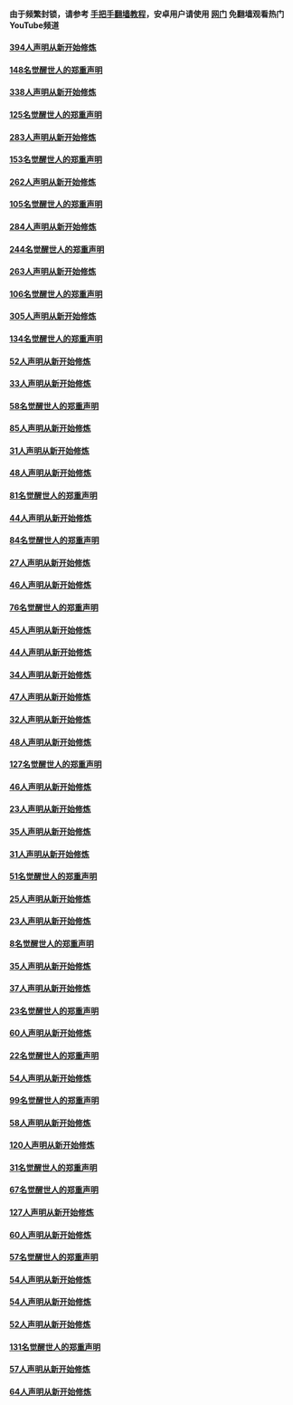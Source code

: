 #### 由于频繁封锁，请参考 [手把手翻墙教程](https://github.com/gfw-breaker/guides/wiki/)，安卓用户请使用 [网门](https://github.com/gfw-breaker/nogfw/blob/master/dl.md?t=04290801) 免翻墙观看热门YouTube频道 

#### [394人声明从新开始修炼](../pages/91/423914.md?t=04290801) 

#### [148名觉醒世人的郑重声明](../pages/91/423913.md?t=04290801) 

#### [338人声明从新开始修炼](../pages/91/423540.md?t=04290801) 

#### [125名觉醒世人的郑重声明](../pages/91/423539.md?t=04290801) 

#### [283人声明从新开始修炼](../pages/91/423296.md?t=04290801) 

#### [153名觉醒世人的郑重声明](../pages/91/423295.md?t=04290801) 

#### [262人声明从新开始修炼](../pages/91/423004.md?t=04290801) 

#### [105名觉醒世人的郑重声明](../pages/91/423003.md?t=04290801) 

#### [284人声明从新开始修炼](../pages/91/422707.md?t=04290801) 

#### [244名觉醒世人的郑重声明](../pages/91/422706.md?t=04290801) 

#### [263人声明从新开始修炼](../pages/91/422553.md?t=04290801) 

#### [106名觉醒世人的郑重声明](../pages/91/422552.md?t=04290801) 

#### [305人声明从新开始修炼](../pages/91/422153.md?t=04290801) 

#### [134名觉醒世人的郑重声明](../pages/91/422152.md?t=04290801) 

#### [52人声明从新开始修炼](../pages/91/421846.md?t=04290801) 

#### [33人声明从新开始修炼](../pages/91/421804.md?t=04290801) 

#### [58名觉醒世人的郑重声明](../pages/91/421845.md?t=04290801) 

#### [85人声明从新开始修炼](../pages/91/421769.md?t=04290801) 

#### [31人声明从新开始修炼](../pages/91/421763.md?t=04290801) 

#### [48人声明从新开始修炼](../pages/91/421605.md?t=04290801) 

#### [81名觉醒世人的郑重声明](../pages/91/421656.md?t=04290801) 

#### [44人声明从新开始修炼](../pages/91/421544.md?t=04290801) 

#### [84名觉醒世人的郑重声明](../pages/91/421543.md?t=04290801) 

#### [27人声明从新开始修炼](../pages/91/421465.md?t=04290801) 

#### [46人声明从新开始修炼](../pages/91/421454.md?t=04290801) 

#### [76名觉醒世人的郑重声明](../pages/91/421453.md?t=04290801) 

#### [45人声明从新开始修炼](../pages/91/421452.md?t=04290801) 

#### [44人声明从新开始修炼](../pages/91/421422.md?t=04290801) 

#### [34人声明从新开始修炼](../pages/91/421322.md?t=04290801) 

#### [47人声明从新开始修炼](../pages/91/421264.md?t=04290801) 

#### [32人声明从新开始修炼](../pages/91/421225.md?t=04290801) 

#### [48人声明从新开始修炼](../pages/91/421202.md?t=04290801) 

#### [127名觉醒世人的郑重声明](../pages/91/421224.md?t=04290801) 

#### [46人声明从新开始修炼](../pages/91/421203.md?t=04290801) 

#### [23人声明从新开始修炼](../pages/91/421138.md?t=04290801) 

#### [35人声明从新开始修炼](../pages/91/421122.md?t=04290801) 

#### [31人声明从新开始修炼](../pages/91/421081.md?t=04290801) 

#### [51名觉醒世人的郑重声明](../pages/91/421080.md?t=04290801) 

#### [25人声明从新开始修炼](../pages/91/421020.md?t=04290801) 

#### [23人声明从新开始修炼](../pages/91/420884.md?t=04290801) 

#### [8名觉醒世人的郑重声明](../pages/91/420883.md?t=04290801) 

#### [35人声明从新开始修炼](../pages/91/420809.md?t=04290801) 

#### [37人声明从新开始修炼](../pages/91/420766.md?t=04290801) 

#### [23名觉醒世人的郑重声明](../pages/91/420765.md?t=04290801) 

#### [60人声明从新开始修炼](../pages/91/420727.md?t=04290801) 

#### [22名觉醒世人的郑重声明](../pages/91/420726.md?t=04290801) 

#### [54人声明从新开始修炼](../pages/91/420529.md?t=04290801) 

#### [99名觉醒世人的郑重声明](../pages/91/420528.md?t=04290801) 

#### [58人声明从新开始修炼](../pages/91/420198.md?t=04290801) 

#### [120人声明从新开始修炼](../pages/91/420141.md?t=04290801) 

#### [31名觉醒世人的郑重声明](../pages/91/420197.md?t=04290801) 

#### [67名觉醒世人的郑重声明](../pages/91/420140.md?t=04290801) 

#### [127人声明从新开始修炼](../pages/91/420082.md?t=04290801) 

#### [60人声明从新开始修炼](../pages/91/420081.md?t=04290801) 

#### [57名觉醒世人的郑重声明](../pages/91/420080.md?t=04290801) 

#### [54人声明从新开始修炼](../pages/91/419533.md?t=04290801) 

#### [54人声明从新开始修炼](../pages/91/419532.md?t=04290801) 

#### [52人声明从新开始修炼](../pages/91/419531.md?t=04290801) 

#### [131名觉醒世人的郑重声明](../pages/91/419530.md?t=04290801) 

#### [57人声明从新开始修炼](../pages/91/419430.md?t=04290801) 

#### [64人声明从新开始修炼](../pages/91/419429.md?t=04290801) 

